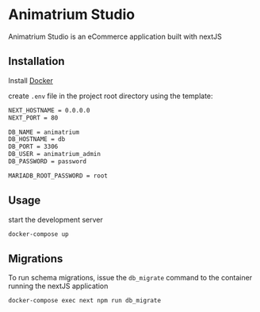 # Animatrium Studio

Animatrium Studio is an eCommerce application built with nextJS

## Installation

Install [Docker](https://www.docker.com/get-started/)

create `.env` file in the project root directory using the template:

```bash
NEXT_HOSTNAME = 0.0.0.0
NEXT_PORT = 80

DB_NAME = animatrium
DB_HOSTNAME = db
DB_PORT = 3306
DB_USER = animatrium_admin
DB_PASSWORD = password

MARIADB_ROOT_PASSWORD = root
```
## Usage

start the development server

```bash
docker-compose up
```

## Migrations

To run schema migrations, issue the `db_migrate` command to the container running the nextJS application

```bash
docker-compose exec next npm run db_migrate
```

